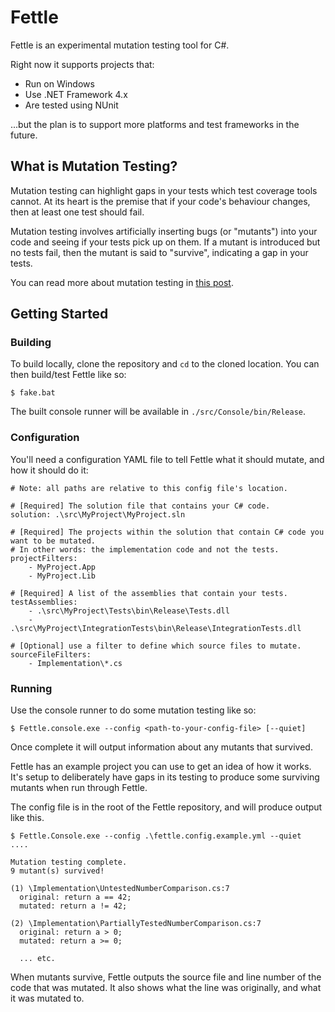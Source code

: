 # Fettle

Fettle is an experimental mutation testing tool for C#.

Right now it supports projects that:
* Run on Windows
* Use .NET Framework 4.x
* Are tested using NUnit

...but the plan is to support more platforms and test frameworks in the future.

## What is Mutation Testing?

Mutation testing can highlight gaps in your tests which test coverage tools cannot. At its heart is the premise that if your code's behaviour changes, then at least one test should fail.

Mutation testing involves artificially inserting bugs (or "mutants") into your code and seeing if your tests pick up on them. If a mutant is introduced but no tests fail, then the mutant is said to "survive", indicating a gap in your tests.

You can read more about mutation testing in [this post](https://medium.com/comparethemarket/who-will-test-the-tests-bd8c491e5205).

## Getting Started

### Building

To build locally, clone the repository and `cd` to the cloned location. You can then build/test Fettle like so:

```
$ fake.bat
```

The built console runner will be available in `./src/Console/bin/Release`.

### Configuration

You'll need a configuration YAML file to tell Fettle what it should mutate, and how it should do it:

```
# Note: all paths are relative to this config file's location.

# [Required] The solution file that contains your C# code.
solution: .\src\MyProject\MyProject.sln

# [Required] The projects within the solution that contain C# code you want to be mutated.
# In other words: the implementation code and not the tests.
projectFilters:
    - MyProject.App
    - MyProject.Lib

# [Required] A list of the assemblies that contain your tests.
testAssemblies:
    - .\src\MyProject\Tests\bin\Release\Tests.dll
    - .\src\MyProject\IntegrationTests\bin\Release\IntegrationTests.dll

# [Optional] use a filter to define which source files to mutate.
sourceFileFilters:
    - Implementation\*.cs
```

### Running

Use the console runner to do some mutation testing like so:

```
$ Fettle.console.exe --config <path-to-your-config-file> [--quiet]
```

Once complete it will output information about any mutants that survived.

Fettle has an example project you can use to get an idea of how it works. It's setup to deliberately have gaps in its testing to produce some surviving mutants when run through Fettle.

The config file is in the root of the Fettle repository, and will produce output like this.
```
$ Fettle.Console.exe --config .\fettle.config.example.yml --quiet
....

Mutation testing complete.
9 mutant(s) survived!

(1) \Implementation\UntestedNumberComparison.cs:7
  original: return a == 42;
  mutated: return a != 42;

(2) \Implementation\PartiallyTestedNumberComparison.cs:7
  original: return a > 0;
  mutated: return a >= 0;

  ... etc.

```

When mutants survive, Fettle outputs the source file and line number of the code that was mutated. It also shows what the line was originally, and what it was mutated to.
